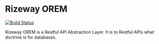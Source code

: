 Rizeway OREM
============

[![Build Status](https://secure.travis-ci.org/youknowriad/OREM.png?branch=master)](http://travis-ci.org/youknowriad/OREM)

Rizeway OREM is a Restful API Abstraction Layer. It is to Restful APIs what doctrine is for databases.
